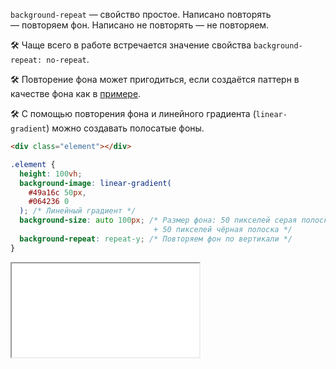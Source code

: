 `background-repeat` — свойство простое. Написано повторять — повторяем фон. Написано не повторять — не повторяем.

🛠 Чаще всего в работе встречается значение свойства `background-repeat: no-repeat`.

🛠 Повторение фона может пригодиться, если создаётся паттерн в качестве фона как в [примере](#пример).

🛠 С помощью повторения фона и линейного градиента (`linear-gradient`) можно создавать полосатые фоны.

```html
<div class="element"></div>
```

```css
.element {
  height: 100vh;
  background-image: linear-gradient(
    #49a16c 50px,
    #064236 0
  ); /* Линейный градиент */
  background-size: auto 100px; /* Размер фона: 50 пикселей серая полоска
                                + 50 пикселей чёрная полоска */
  background-repeat: repeat-y; /* Повторяем фон по вертикали */
}
```

<iframe title="Паттерн градиентом — background-repeat — Дока" src="../demos/gradient/"></iframe>
